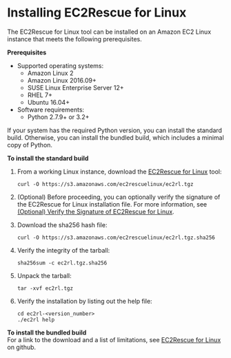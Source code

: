 # Installing EC2Rescue for Linux<a name="ec2rl_install"></a>

The EC2Rescue for Linux tool can be installed on an Amazon EC2 Linux instance that meets the following prerequisites\.

**Prerequisites**
+ Supported operating systems:
  + Amazon Linux 2
  + Amazon Linux 2016\.09\+
  + SUSE Linux Enterprise Server 12\+
  + RHEL 7\+
  + Ubuntu 16\.04\+
+ Software requirements:
  + Python 2\.7\.9\+ or 3\.2\+

If your system has the required Python version, you can install the standard build\. Otherwise, you can install the bundled build, which includes a minimal copy of Python\.

**To install the standard build**

1. From a working Linux instance, download the [EC2Rescue for Linux](https://s3.amazonaws.com/ec2rescuelinux/ec2rl.tgz) tool:

   ```
   curl -O https://s3.amazonaws.com/ec2rescuelinux/ec2rl.tgz
   ```

1. \(Optional\) Before proceeding, you can optionally verify the signature of the EC2Rescue for Linux installation file\. For more information, see [\(Optional\) Verify the Signature of EC2Rescue for Linux](ec2rl_verify.md)\.

1. Download the sha256 hash file:

   ```
   curl -O https://s3.amazonaws.com/ec2rescuelinux/ec2rl.tgz.sha256
   ```

1. Verify the integrity of the tarball:

   ```
   sha256sum -c ec2rl.tgz.sha256
   ```

1. Unpack the tarball:

   ```
   tar -xvf ec2rl.tgz
   ```

1. Verify the installation by listing out the help file:

   ```
   cd ec2rl-<version_number>
   ./ec2rl help
   ```

**To install the bundled build**  
For a link to the download and a list of limitations, see [EC2Rescue for Linux](https://github.com/awslabs/aws-ec2rescue-linux/blob/master/README.md) on github\.